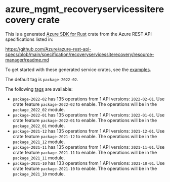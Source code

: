 # azure_mgmt_recoveryservicessiterecovery crate

This is a generated [Azure SDK for Rust](https://github.com/Azure/azure-sdk-for-rust) crate from the Azure REST API specifications listed in:

https://github.com/Azure/azure-rest-api-specs/blob/main/specification/recoveryservicessiterecovery/resource-manager/readme.md

To get started with these generated service crates, see the [examples](https://github.com/Azure/azure-sdk-for-rust/blob/main/services/README.md#examples).

The default tag is `package-2022-02`.

The following [tags](https://github.com/Azure/azure-sdk-for-rust/blob/main/services/tags.md) are available:

- `package-2022-02` has 135 operations from 1 API versions: `2022-02-01`. Use crate feature `package-2022-02` to enable. The operations will be in the `package_2022_02` module.
- `package-2022-01` has 135 operations from 1 API versions: `2022-01-01`. Use crate feature `package-2022-01` to enable. The operations will be in the `package_2022_01` module.
- `package-2021-12` has 135 operations from 1 API versions: `2021-12-01`. Use crate feature `package-2021-12` to enable. The operations will be in the `package_2021_12` module.
- `package-2021-11` has 135 operations from 1 API versions: `2021-11-01`. Use crate feature `package-2021-11` to enable. The operations will be in the `package_2021_11` module.
- `package-2021-10` has 133 operations from 1 API versions: `2021-10-01`. Use crate feature `package-2021-10` to enable. The operations will be in the `package_2021_10` module.